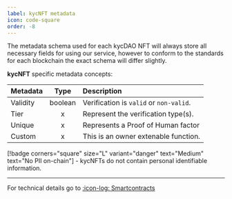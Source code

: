 ```yaml
---
label: kycNFT metadata
icon: code-square
order: -8
---
```


The metadata schema used for each kycDAO NFT will always store all necessary fields for using our service, however to conform to the standards for each blockchain the exact schema will differ slightly.


**kycNFT** specific metadata concepts: 

Metadata   | Type | Description
:---   | :---: | :---
Validity | boolean  | Verification is `valid` or `non-valid`.
Tier | x | Represent the verification type(s).
Unique | x | Represents a Proof of Human factor
Custom | x | This is an owner extenable function. 

[!badge  corners="square" size="L" variant="danger" text="Medium" text="No PII on-chain"] - kycNFTs do not contain personal identifiable information.

---
  
For technical details go to [:icon-log: Smartcontracts]()